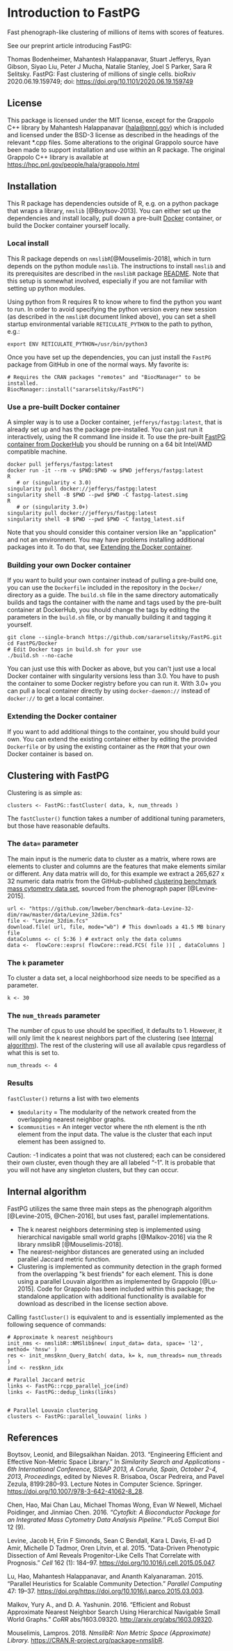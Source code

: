 # Introduction to FastPG

Fast phenograph-like clustering of millions of items with scores of features.

See our preprint article introducing FastPG:

Thomas Bodenheimer, Mahantesh Halappanavar, Stuart Jefferys, Ryan Gibson, Siyao Liu, Peter J Mucha, Natalie Stanley, Joel S Parker, Sara R Selitsky. FastPG: Fast clustering of millions of single cells. bioRxiv 2020.06.19.159749; doi: https://doi.org/10.1101/2020.06.19.159749

## License

This package is licensed under the MIT license, except for the Grappolo C++ library by Mahantesh Halappanavar (hala@pnnl.gov) which is included and licensed under the BSD-3 license as described in the headings of the relevant *.cpp files. Some alterations to the original Grappolo source have been made to support installation and use within an R package. The original Grappolo C++ library is available at https://hpc.pnl.gov/people/hala/grappolo.html

## Installation

This R package has dependencies outside of R, e.g. on a python package that wraps a library, `nmslib` [@Boytsov-2013]. You can either set up the dependencies and install locally, pull down a pre-built [Docker](https://www.docker.com) container, or build the Docker container yourself locally.

### Local install

This R package depends on `nmslibR`[@Mouselimis-2018], which in turn depends on the python module `nmslib`. The instructions to install `nmslib` and its prerequisites are described in the `nmslibR` package [README](https://cran.r-project.org/web/packages/nmslibR/readme/README.html). Note that this setup is somewhat involved, especially if you are not familiar with setting up python modules.

Using python from R requires R to know where to find the python you want to run. In order to avoid specifying the python version every new session (as described in the `nmslibR` document linked above), you can set a shell startup environmental variable `RETICULATE_PYTHON` to the path to python, e.g.:

```{bash}
export ENV RETICULATE_PYTHON=/usr/bin/python3
```

Once you have set up the dependencies, you can just install the `FastPG` package from
GitHub in one of the normal ways. My favorite is:

```{r}
# Requires the CRAN packages "remotes" and "BiocManager" to be installed.
BiocManager::install("sararselitsky/FastPG")
```

### Use a pre-built Docker container

A simpler way is to use a Docker container, `jefferys/fastpg:latest`, that is already set up and has the package pre-installed. You can just run it interactively, using the R command line inside it. To use the pre-built [FastPG container from DockerHub](https://hub.docker.com/repository/docker/jefferys/fastpg) you should be running on a 64 bit Intel/AMD compatible machine.

```{bash}
docker pull jefferys/fastpg:latest
docker run -it --rm -v $PWD:$PWD -w $PWD jefferys/fastpg:latest
R
   # or (singularity < 3.0)
singularity pull docker://jefferys/fastpg:latest
singularity shell -B $PWD --pwd $PWD -C fastpg-latest.simg
R
   # or (singularity 3.0+)
singularity pull docker://jefferys/fastpg:latest
singularity shell -B $PWD --pwd $PWD -C fastpg_latest.sif
```

Note that you should consider this container version like an "application" and not an environment. You may have problems installing additional packages into it. To do that, see [Extending the Docker container](#extending-the-docker-container).

### Building your own Docker container

If you want to build your own container instead of pulling a pre-build one, you can use the `Dockerfile` included in the repository in the `Docker/` directory as a guide. The `build.sh` file in the same directory automatically builds and tags the container with the name and tags used by the pre-built container at DockerHub, you should change the tags by editing the parameters in the `build.sh` file, or by manually building it and tagging it yourself.

```{bash}
git clone --single-branch https://github.com/sararselitsky/FastPG.git
cd FastPG/Docker
# Edit Docker tags in build.sh for your use
./build.sh --no-cache
```

You can just use this with Docker as above, but you can't just use a local Docker container with singularity versions less than 3.0. You have to push the container to some Docker registry before you can run it. With 3.0+ you can pull a local container directly by using `docker-daemon://` instead of `docker://` to get a local container.

### Extending the Docker container

If you want to add additional things to the container, you should build your own. You can extend the existing container either by editing the provided  `Dockerfile` or by using the existing container as the `FROM` that your own Docker container is based on.

## Clustering with FastPG

Clustering is as simple as:

```{r}
clusters <- FastPG::fastCluster( data, k, num_threads )
```

The `fastCluster()` function takes a number of additional tuning parameters, but
those have reasonable defaults.

### The `data=` parameter

The main input is the numeric data to cluster as a matrix, where rows are elements to cluster and columns are the features that make elements similar or different. Any data matrix will do, for this example we extract a 265,627 x 32 numeric data matrix from the GitHub-published [clustering benchmark mass cytometry data set](https://github.com/lmweber/benchmark-data-Levine-32-dim), sourced from the phenograph paper [@Levine-2015].

```{r}
url <- "https://github.com/lmweber/benchmark-data-Levine-32-dim/raw/master/data/Levine_32dim.fcs"
file <- "Levine_32dim.fcs"
download.file( url, file, mode="wb") # This downloads a 41.5 MB binary file
dataColumns <- c( 5:36 ) # extract only the data columns
data <-  flowCore::exprs( flowCore::read.FCS( file ))[ , dataColumns ]
```

### The `k` parameter
To cluster a data set, a local neighborhood size needs to be specified as a parameter.

```{r}
k <- 30
```

### The `num_threads` parameter

The number of cpus to use should be specified, it defaults to 1. However, it will only limit the k nearest neighbors part of the clustering (see [Internal algorithm](internal-algorithm)). The rest of the clustering will use all available cpus regardless of what this is set to. 

```{r}
num_threads <- 4
```

### Results

`fastCluster()` returns a list with two elements

* `$modularity` = The modularity of the network created from the overlapping nearest neighbor graphs.
* `$communities` = An integer vector where the nth element is the nth element from the input data. The value is the cluster that each input element has been assigned to.

Caution: -1 indicates a point that was not clustered; each can be considered their own cluster, even though they are all labeled “-1”. It is probable that you will not have any singleton clusters, but they can occur.

## Internal algorithm

FastPG utilizes the same three main steps as the phenograph algorithm [@Levine-2015, @Chen-2016], but uses fast, parallel implementations.

* The k nearest neighbors determining step is implemented using hierarchical navigable small world graphs [@Malkov-2016] via the R library nmslibR [@Mouselimis-2018].
* The nearest-neighbor distances are generated using an included parallel Jaccard metric function.
* Clustering is implemented as community detection in the graph formed from the overlapping "k best friends" for each element. This is done using a parallel Louvain algorithm as implemented by Grappolo [@Lu-2015]. Code for Grappolo has been included within this package; the standalone application with additional functionality is available for download as described in the license section above.
  
Calling `fastCluster()`  is equivalent to and is essentially implemented as the following sequence of commands:

```{r}
# Approximate k nearest neighbours
init_nms <- nmslibR::NMSlib$new( input_data= data, space= 'l2', method= 'hnsw' )
res <- init_nms$knn_Query_Batch( data, k= k, num_threads= num_threads )
ind <- res$knn_idx

# Parallel Jaccard metric
links <- FastPG::rcpp_parallel_jce(ind)
links <- FastPG::dedup_links(links)


# Parallel Louvain clustering
clusters <- FastPG::parallel_louvain( links )
```

## References

Boytsov, Leonid, and Bilegsaikhan Naidan. 2013. “Engineering Efficient and Effective Non-Metric Space Library.” In *Similarity Search and Applications - 6th International Conference, SISAP 2013, A Coruña, Spain, October 2-4, 2013, Proceedings*, edited by Nieves R. Brisaboa, Oscar Pedreira, and Pavel Zezula, 8199:280–93. Lecture Notes in Computer Science. Springer. https://doi.org/10.1007/978-3-642-41062-8_28.

Chen, Hao, Mai Chan Lau, Michael Thomas Wong, Evan W Newell, Michael Poidinger, and Jinmiao Chen. 2016. *“Cytofkit: A Bioconductor Package for an Integrated Mass Cytometry Data Analysis Pipeline.”* PLoS Comput Biol 12 (9).

Levine, Jacob H, Erin F Simonds, Sean C Bendall, Kara L Davis, El-ad D Amir, Michelle D Tadmor, Oren Litvin, et al. 2015. “Data-Driven Phenotypic Dissection of Aml Reveals Progenitor-Like Cells That Correlate with Prognosis.” *Cell* 162 (1): 184–97. https://doi.org/10.1016/j.cell.2015.05.047.

Lu, Hao, Mahantesh Halappanavar, and Ananth Kalyanaraman. 2015. “Parallel Heuristics for Scalable Community Detection.” *Parallel Computing* 47: 19–37. https://doi.org/https://doi.org/10.1016/j.parco.2015.03.003.

Malkov, Yury A., and D. A. Yashunin. 2016. “Efficient and Robust Approximate Nearest Neighbor Search Using Hierarchical Navigable Small World Graphs.” *CoRR* abs/1603.09320. http://arxiv.org/abs/1603.09320.

Mouselimis, Lampros. 2018. *NmslibR: Non Metric Space (Approximate) Library.* https://CRAN.R-project.org/package=nmslibR.
